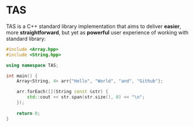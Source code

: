 # TAS
TAS is a C++ standard library implementation that aims to deliver **easier**, more **straightforward**, but yet as **powerful** user experience of working with standard library:

```cpp
#include <Array.hpp>
#include <String.hpp>

using namespace TAS;

int main() {
    Array<String, 4> arr{"Hello", "World", "and", "Github"};

    arr.forEach([](String const &str) {
        std::cout << str.span(str.size(), 0) << "\n";
    });
    
    return 0;
}
```
